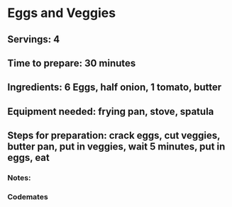 # Eggs and Veggies

## Servings: 4

## Time to prepare: 30 minutes

## Ingredients: 6 Eggs, half onion, 1 tomato, butter


## Equipment needed: frying pan, stove, spatula


## Steps for preparation: crack eggs, cut veggies, butter pan, put in veggies, wait 5 minutes, put in eggs, eat



### Notes:



### Codemates #
